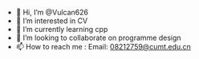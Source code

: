 - 👋 Hi, I’m @Vulcan626
- 👀 I’m interested in CV
- 🌱 I’m currently learning cpp
- 💞️ I’m looking to collaborate on programme design
- 📫 How to reach me : Email: 08212759@cumt.edu.cn

